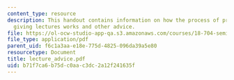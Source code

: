 ```yaml
---
content_type: resource
description: This handout contains information on how the process of preparing and
  giving lectures works and other advice.
file: https://ol-ocw-studio-app-qa.s3.amazonaws.com/courses/18-704-seminar-in-algebra-and-number-theory-rational-points-on-elliptic-curves-fall-2004/b71f7ca6b75dc0aac3dc2a12f241635f_lecture_advice.pdf
file_type: application/pdf
parent_uid: f6c1a3aa-e18e-775d-4825-096da39a5e80
resourcetype: Document
title: lecture_advice.pdf
uid: b71f7ca6-b75d-c0aa-c3dc-2a12f241635f
---
```

